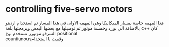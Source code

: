 # controlling five-servo motors
هذا المهمه خاصة بمسار الميكانيكا وهي المهمه الاولى في هذا المسار 
تم استخدام اردينو بالاضافة الى بورد وخمسة موتور
تم توصيلها مع بعضها البعض وبرمجتها بلغة c++ 
كان السرفو موتورز تستخدم نوع  positional  
 countiunousوقمت با استخدام 

